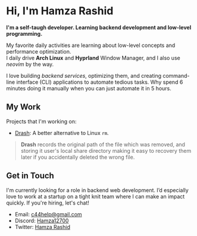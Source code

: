 # Hi, I'm Hamza Rashid
**I'm a self-taugh developer. Learning backend development and low-level programming.**

My favorite daily activities are learning about low-level concepts and performance optimization.<br/>
I daily drive **Arch Linux** and **Hyprland** Window Manager, and I also use *neovim* by the way.

I love building *backend services*, optimizing them, and creating command-line interface (CLI) applications to automate tedious tasks.
Why spend 6 minutes doing it manually when you can just automate it in 5 hours.

## My Work
Projects that I'm working on:

- [Drash](https://github.com/hamza12700/drash): A better alternative to Linux `rm`.
> **Drash** records the original path of the file which was
> removed, and storing it user's local share directory making it easy to
> recovery them later if you accidentally deleted the wrong file. 

## Get in Touch
I'm currently looking for a role in backend web development. I’d especially love to
work at a startup on a tight knit team where I can make an impact quickly. If
you're hiring, let's chat!

- Email:   [c44help@gmail.com](mailto:c44help@gmail.com)
- Discord: [Hamza12700](https://discord.com/users/813002019622879262)
- Twitter: [Hamza Rashid](https://x.com/Hamza_Rash1d)
